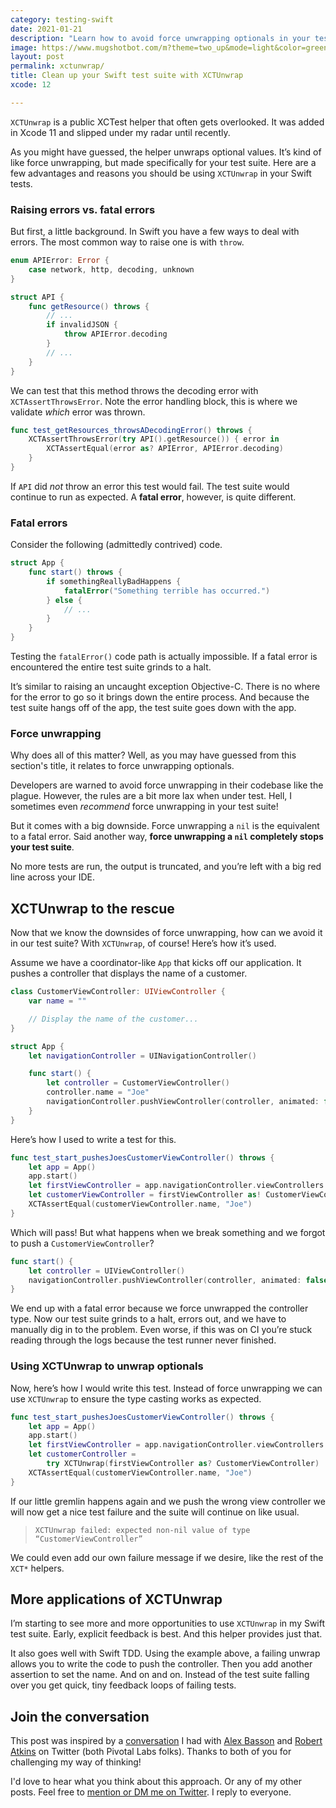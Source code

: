 ```yaml
---
category: testing-swift
date: 2021-01-21
description: "Learn how to avoid force unwrapping optionals in your test suite without any trade-offs."
image: https://www.mugshotbot.com/m?theme=two_up&mode=light&color=green&pattern=diagonal_lines&image=d33ff6b7&url=https://masilotti.com/xctunwrap/
layout: post
permalink: xctunwrap/
title: Clean up your Swift test suite with XCTUnwrap
xcode: 12

---
```


`XCTUnwrap` is a public XCTest helper that often gets overlooked. It was added in Xcode 11 and slipped under my radar until recently.

As you might have guessed, the helper unwraps optional values. It’s kind of like force unwrapping, but made specifically for your test suite. Here are a few advantages and reasons you should be using `XCTUnwrap` in your Swift tests.

### Raising errors vs. fatal errors

But first, a little background. In Swift you have a few ways to deal with errors. The most common way to raise one is with `throw`.

```swift
enum APIError: Error {
    case network, http, decoding, unknown
}

struct API {
    func getResource() throws {
        // ...
        if invalidJSON {
            throw APIError.decoding
        }
        // ...
    }
}
```

We can test that this method throws the decoding error with `XCTAssertThrowsError`. Note the error handling block, this is where we validate _which_ error was thrown.

```swift
func test_getResources_throwsADecodingError() throws {
    XCTAssertThrowsError(try API().getResource()) { error in
        XCTAssertEqual(error as? APIError, APIError.decoding)
    }
}
```

If `API` did _not_ throw an error this test would fail. The test suite would continue to run as expected. A **fatal error**, however, is quite different.

### Fatal errors

Consider the following (admittedly contrived) code.

```swift
struct App {
    func start() throws {
        if somethingReallyBadHappens {
            fatalError("Something terrible has occurred.")
        } else {
            // ...
        }
    }
}
```

Testing the `fatalError()` code path is actually impossible. If a fatal error is encountered the entire test suite grinds to a halt.

It’s similar to raising an uncaught exception Objective-C. There is no where for the error to go so it brings down the entire process. And because the test suite hangs off of the app, the test suite goes down with the app.

### Force unwrapping

Why does all of this matter? Well, as you may have guessed from this section's title, it relates to force unwrapping optionals.

Developers are warned to avoid force unwrapping in their codebase like the plague. However, the rules are a bit more lax when under test. Hell, I sometimes even *recommend* force unwrapping in your test suite!

But it comes with a big downside. Force unwrapping a `nil` is the equivalent to a fatal error. Said another way, **force unwrapping a `nil` completely stops your test suite**.

No more tests are run, the output is truncated, and you’re left with a big red line across your IDE.

## XCTUnwrap to the rescue

Now that we know the downsides of force unwrapping, how can we avoid it in our test suite? With `XCTUnwrap`, of course! Here’s how it’s used.

Assume we have a coordinator-like `App` that kicks off our application. It pushes a controller that displays the name of a customer.

```swift
class CustomerViewController: UIViewController {
    var name = ""

    // Display the name of the customer...
}

struct App {
    let navigationController = UINavigationController()

    func start() {
        let controller = CustomerViewController()
        controller.name = "Joe"
        navigationController.pushViewController(controller, animated: false)
    }
}
```

Here’s how I used to write a test for this.

```swift
func test_start_pushesJoesCustomerViewController() throws {
    let app = App()
    app.start()
    let firstViewController = app.navigationController.viewControllers.first
    let customerViewController = firstViewController as! CustomerViewController
    XCTAssertEqual(customerViewController.name, "Joe")
}
```

Which will pass! But what happens when we break something and we forgot to push a `CustomerViewController`?

```swift
func start() {
    let controller = UIViewController()
    navigationController.pushViewController(controller, animated: false)
}
```

We end up with a fatal error because we force unwrapped the controller type. Now our test suite grinds to a halt, errors out, and we have to manually dig in to the problem. Even worse, if this was on CI you’re stuck reading through the logs because the test runner never finished.

### Using XCTUnwrap to unwrap optionals

Now, here’s how I would write this test. Instead of force unwrapping we can use `XCTUnwrap` to ensure the type casting works as expected.

```swift
func test_start_pushesJoesCustomerViewController() throws {
    let app = App()
    app.start()
    let firstViewController = app.navigationController.viewControllers.first
    let customerController =
        try XCTUnwrap(firstViewController as? CustomerViewController)
    XCTAssertEqual(customerViewController.name, "Joe")
}
```

If our little gremlin happens again and we push the wrong view controller we will now get a nice test failure and the suite will continue on like usual.

> `XCTUnwrap failed: expected non-nil value of type “CustomerViewController”`

We could even add our own failure message if we desire, like the rest of the `XCT*` helpers.

## More applications of XCTUnwrap

I’m starting to see more and more opportunities to use `XCTUnwrap` in my Swift test suite. Early, explicit feedback is best. And this helper provides just that.

It also goes well with Swift TDD. Using the example above, a failing unwrap allows you to write the code to push the controller. Then you add another assertion to set the name. And on and on. Instead of the test suite falling over you get quick, tiny feedback loops of failing tests.

## Join the conversation

This post was inspired by a [conversation](https://twitter.com/joemasilotti/status/1350134472428068867) I had with [Alex Basson](https://twitter.com/boycats) and [Robert Atkins](https://twitter.com/ratkins) on Twitter (both Pivotal Labs folks). Thanks to both of you for challenging my way of thinking!

I'd love to hear what you think about this approach. Or any of my other posts. Feel free to [mention or DM me on Twitter](https://twitter.com/joemasilotti). I reply to everyone.
